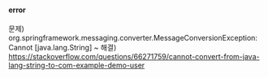 #### error

문제) org.springframework.messaging.converter.MessageConversionException: Cannot [java.lang.String] ~
해결) https://stackoverflow.com/questions/66271759/cannot-convert-from-java-lang-string-to-com-example-demo-user
